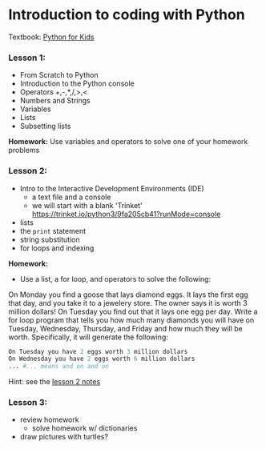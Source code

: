 # Introduction to coding with Python

Textbook: [Python for Kids](https://www.amazon.com/Python-Kids-Playful-Introduction-Programming/dp/1593274076)

### Lesson 1: 


- From Scratch to Python
- Introduction to the Python console
- Operators +,-,*,/,>,<
- Numbers and Strings
- Variables  
- Lists
- Subsetting lists

**Homework:** Use variables and operators to solve one of your homework problems

### Lesson 2: 

- Intro to the Interactive Development Environments (IDE)
  - a text file and a console
  - we will start with a blank 'Trinket' https://trinket.io/python3/9fa205cb41?runMode=console
- lists
- the `print` statement
- string substitution
- for loops and indexing

**Homework:** 
- Use a list, a for loop, and operators to solve the following:

On Monday you find a goose that lays diamond eggs. It lays the first egg that day, and you take it to a jewelery store. The owner says it is worth 3 million dollars! On Tuesday you find out that it lays one egg per day. Write a for loop program that tells you how much many diamonds you will have on Tuesday, Wednesday, Thursday, and Friday and how much they will be worth. Specifically, it will generate the following:

```python
On Tuesday you have 2 eggs worth 3 million dollars
On Wednesday you have 2 eggs worth 6 million dollars
... #... means and on and on
```

Hint: see the [lesson 2 notes](https://github.com/dlebauer/intro-python/blob/master/lesson_2.py)

### Lesson 3:

- review homework
  - solve homework w/ dictionaries
- draw pictures with turtles?
